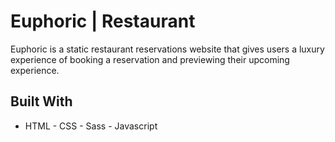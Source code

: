 # Euphoric | Restaurant
Euphoric is a static restaurant reservations website that gives users a luxury experience of booking a reservation and previewing their upcoming experience.

## Built With

* HTML - CSS - Sass - Javascript
